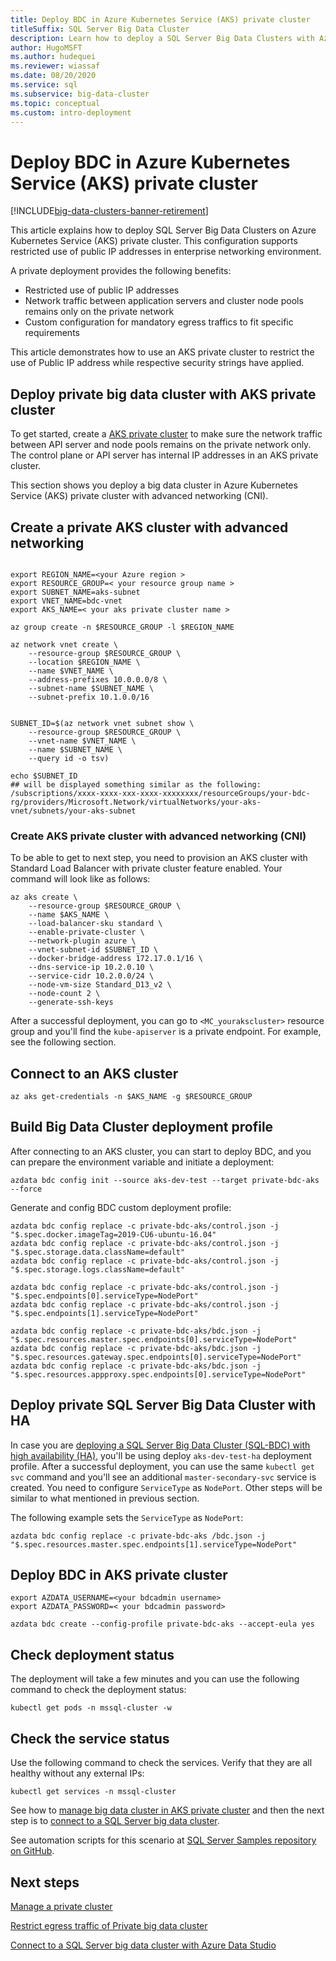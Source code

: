 ```yaml
---
title: Deploy BDC in Azure Kubernetes Service (AKS) private cluster
titleSuffix: SQL Server Big Data Cluster
description: Learn how to deploy a SQL Server Big Data Clusters with Azure Kubernetes Service (AKS) private cluster with advanced networking (CNI).
author: HugoMSFT
ms.author: hudequei
ms.reviewer: wiassaf
ms.date: 08/20/2020
ms.service: sql
ms.subservice: big-data-cluster
ms.topic: conceptual
ms.custom: intro-deployment
---
```


# Deploy BDC in Azure Kubernetes Service (AKS) private cluster

[!INCLUDE[big-data-clusters-banner-retirement](../includes/bdc-banner-retirement.md)]

This article explains how to deploy SQL Server Big Data Clusters on Azure Kubernetes Service (AKS) private cluster. This configuration supports restricted use of public IP addresses in enterprise networking environment.

A private deployment provides the following benefits:

* Restricted use of public IP addresses
* Network traffic between application servers and cluster node pools remains only on the private network
* Custom configuration for mandatory egress traffics to fit specific requirements

This article demonstrates how to use an AKS private cluster to restrict the use of Public IP address while respective security strings have applied.

## Deploy private big data cluster with AKS private cluster

To get started, create a [AKS private cluster](/azure/aks/private-clusters) to make sure the network traffic between API server and node pools remains on the private network only. The control plane or API server has internal IP addresses in an AKS private cluster.

This section shows you deploy a big data cluster in Azure Kubernetes Service (AKS) private cluster with advanced networking (CNI).

## Create a private AKS cluster with advanced networking

```azurecli

export REGION_NAME=<your Azure region >
export RESOURCE_GROUP=< your resource group name >
export SUBNET_NAME=aks-subnet
export VNET_NAME=bdc-vnet
export AKS_NAME=< your aks private cluster name >
 
az group create -n $RESOURCE_GROUP -l $REGION_NAME
 
az network vnet create \
    --resource-group $RESOURCE_GROUP \
    --location $REGION_NAME \
    --name $VNET_NAME \
    --address-prefixes 10.0.0.0/8 \
    --subnet-name $SUBNET_NAME \
    --subnet-prefix 10.1.0.0/16
 

SUBNET_ID=$(az network vnet subnet show \
    --resource-group $RESOURCE_GROUP \
    --vnet-name $VNET_NAME \
    --name $SUBNET_NAME \
    --query id -o tsv)
 
echo $SUBNET_ID
## will be displayed something similar as the following: 
/subscriptions/xxxx-xxxx-xxx-xxxx-xxxxxxxx/resourceGroups/your-bdc-rg/providers/Microsoft.Network/virtualNetworks/your-aks-vnet/subnets/your-aks-subnet
```

### Create AKS private cluster with advanced networking (CNI)

To be able to get to next step, you need to provision an AKS cluster with Standard Load Balancer with private cluster feature enabled. Your command will look like as follows: 

```azurecli
az aks create \
    --resource-group $RESOURCE_GROUP \
    --name $AKS_NAME \
    --load-balancer-sku standard \
    --enable-private-cluster \
    --network-plugin azure \
    --vnet-subnet-id $SUBNET_ID \
    --docker-bridge-address 172.17.0.1/16 \
    --dns-service-ip 10.2.0.10 \
    --service-cidr 10.2.0.0/24 \
    --node-vm-size Standard_D13_v2 \
    --node-count 2 \
    --generate-ssh-keys
```

After a successful deployment, you can go to `<MC_yourakscluster>` resource group and you'll find the `kube-apiserver` is a private endpoint. For example, see the following section.

## Connect to an AKS cluster

```azurecli
az aks get-credentials -n $AKS_NAME -g $RESOURCE_GROUP
```

## Build Big Data Cluster deployment profile

After connecting to an AKS cluster, you can start to deploy BDC, and you can prepare the environment variable and initiate a deployment: 

```azurecli
azdata bdc config init --source aks-dev-test --target private-bdc-aks --force
```

Generate and config BDC custom deployment profile:

```azurecli
azdata bdc config replace -c private-bdc-aks/control.json -j "$.spec.docker.imageTag=2019-CU6-ubuntu-16.04"
azdata bdc config replace -c private-bdc-aks/control.json -j "$.spec.storage.data.className=default"
azdata bdc config replace -c private-bdc-aks/control.json -j "$.spec.storage.logs.className=default"

azdata bdc config replace -c private-bdc-aks/control.json -j "$.spec.endpoints[0].serviceType=NodePort"
azdata bdc config replace -c private-bdc-aks/control.json -j "$.spec.endpoints[1].serviceType=NodePort"

azdata bdc config replace -c private-bdc-aks/bdc.json -j "$.spec.resources.master.spec.endpoints[0].serviceType=NodePort"
azdata bdc config replace -c private-bdc-aks/bdc.json -j "$.spec.resources.gateway.spec.endpoints[0].serviceType=NodePort"
azdata bdc config replace -c private-bdc-aks/bdc.json -j "$.spec.resources.appproxy.spec.endpoints[0].serviceType=NodePort"
```

## Deploy private SQL Server Big Data Cluster with HA

In case you are [deploying a SQL Server Big Data Cluster (SQL-BDC) with high availability (HA)](deployment-high-availability.md), you'll be using deploy `aks-dev-test-ha` deployment profile. After a successful deployment, you can use the same `kubectl get svc` command and you'll see an additional `master-secondary-svc` service is created. You need to configure `ServiceType` as `NodePort`. Other steps will be similar to what mentioned in previous section.

The following example sets the `ServiceType` as `NodePort`:

```azurecli
azdata bdc config replace -c private-bdc-aks /bdc.json -j "$.spec.resources.master.spec.endpoints[1].serviceType=NodePort"
```

## Deploy BDC in AKS private cluster

```azurecli
export AZDATA_USERNAME=<your bdcadmin username>
export AZDATA_PASSWORD=< your bdcadmin password>

azdata bdc create --config-profile private-bdc-aks --accept-eula yes
```

## Check deployment status

The deployment will take a few minutes and you can use the following command to check the deployment status: 

```console
kubectl get pods -n mssql-cluster -w
```

## Check the service status

Use the following command to check the services. Verify that they are all healthy without any external IPs:

```console
kubectl get services -n mssql-cluster
```

See how to [manage big data cluster in AKS private cluster](private-manage.md) and then the next step is to [connect to a SQL Server big data cluster](connect-to-big-data-cluster.md).

See automation scripts for this scenario at [SQL Server Samples repository on GitHub](https://github.com/microsoft/sql-server-samples/tree/master/samples/features/sql-big-data-cluster/deployment/private-aks).

## Next steps

[Manage a private cluster](private-manage.md)

[Restrict egress traffic of Private big data cluster](private-restrict-egress-traffic.md)

[Connect to a SQL Server big data cluster with Azure Data Studio](connect-to-big-data-cluster.md)
